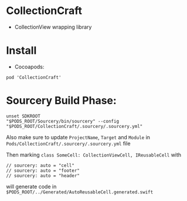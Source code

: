 # CollectionCraft

- CollectionView wrapping library

# Install

- Cocoapods:
```
pod 'CollectionCraft'
```

# Sourcery Build Phase:
```
unset SDKROOT
"$PODS_ROOT/Sourcery/bin/sourcery" --config "$PODS_ROOT/CollectionCraft/.sourcery/.sourcery.yml"
```
Also make sure to update `ProjectName`, `Target` and `Module` in `Pods/CollectionCraft/.sourcery/.sourcery.yml` file

Then marking `class SomeCell: CollectionViewCell, IReusableCell` with 
```
// sourcery: auto = "cell"
// sourcery: auto = "footer"
// sourcery: auto = "header"
```
will generate code in `$PODS_ROOT/../Generated/AutoReusableCell.generated.swift`
